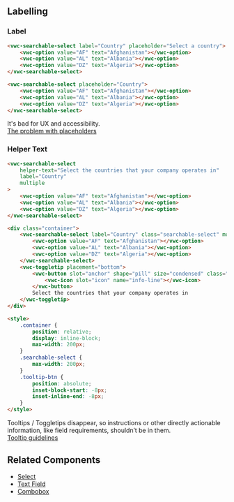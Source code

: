 ## Labelling

### Label

<docs-do-dont>
<docs-do slot="description" headline="Use the label attribute whenever possible" caption="It provides a description of the purpose of the Searchable Select to all users and it is accessibly linked to the input element.">

```html preview example
<vwc-searchable-select label="Country" placeholder="Select a country">
	<vwc-option value="AF" text="Afghanistan"></vwc-option>
	<vwc-option value="AL" text="Albania"></vwc-option>
	<vwc-option value="DZ" text="Algeria"></vwc-option>
</vwc-searchable-select>
```

</docs-do>
<docs-do dont headline="Don't use the placeholder attribute as a label">

```html preview example
<vwc-searchable-select placeholder="Country">
	<vwc-option value="AF" text="Afghanistan"></vwc-option>
	<vwc-option value="AL" text="Albania"></vwc-option>
	<vwc-option value="DZ" text="Algeria"></vwc-option>
</vwc-searchable-select>
```

It's bad for UX and accessibility.<br />[The problem with placeholders](https://www.deque.com/blog/accessible-forms-the-problem-with-placeholders/)

</docs-do>
</docs-do-dont>

### Helper Text

<docs-do-dont>
<docs-do slot="description" headline="Use helper text to provide extra information about the field" caption="It is visible to the user at all times and it is read out by screen readers when the user focuses on the input element.">

```html preview example 320px
<vwc-searchable-select
	helper-text="Select the countries that your company operates in"
	label="Country"
	multiple
>
	<vwc-option value="AF" text="Afghanistan"></vwc-option>
	<vwc-option value="AL" text="Albania"></vwc-option>
	<vwc-option value="DZ" text="Algeria"></vwc-option>
</vwc-searchable-select>
```

</docs-do>
<docs-do dont headline="Don't use Tooltips or Toggletips for information that is vital to task completion">

```html preview example 320px
<div class="container">
	<vwc-searchable-select label="Country" class="searchable-select" multiple>
		<vwc-option value="AF" text="Afghanistan"></vwc-option>
		<vwc-option value="AL" text="Albania"></vwc-option>
		<vwc-option value="DZ" text="Algeria"></vwc-option>
	</vwc-searchable-select>
	<vwc-toggletip placement="bottom">
		<vwc-button slot="anchor" shape="pill" size="condensed" class="tooltip-btn">
			<vwc-icon slot="icon" name="info-line"></vwc-icon>
		</vwc-button>
		Select the countries that your company operates in
	</vwc-toggletip>
</div>

<style>
	.container {
		position: relative;
		display: inline-block;
		max-width: 200px;
	}
	.searchable-select {
		max-width: 200px;
	}
	.tooltip-btn {
		position: absolute;
		inset-block-start: -8px;
		inset-inline-end: -8px;
	}
</style>
```

Tooltips / Toggletips disappear, so instructions or other directly actionable information, like field requirements, shouldn’t be in them.<br />[Tooltip guidelines](https://www.nngroup.com/articles/tooltip-guidelines/#toc-tooltip-usage-guidelines-3)

</docs-do>
</docs-do-dont>

## Related Components

- [Select](/components/select/)
- [Text Field](/components/text-field/)
- [Combobox](/components/combobox/)
